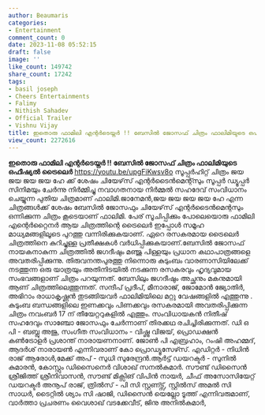 ```yaml
---
author: Beaumaris
categories:
- Entertainment
comment_count: 0
date: 2023-11-08 05:52:15
draft: false
image: ''
like_count: 149742
share_count: 17242
tags:
- basil joseph
- Cheers Entertainments
- Falimy
- Nithish Sahadev
- Official Trailer
- Vishnu Vijay
title: ഇതൊരു ഫാമിലി എന്റർടെയ്നർ !! ബേസിൽ ജോസഫ് ചിത്രം ഫാലിമിയുടെ ഒഫീഷ്യൽ ട്രൈലെർ
view_count: 2272616
---
```


**ഇതൊരു ഫാമിലി എന്റർടെയ്നർ !! ബേസിൽ ജോസഫ് ചിത്രം ഫാലിമിയുടെ ഒഫീഷ്യൽ ട്രൈലെർ** https://youtu.be/upgFiKwsv8o സൂപ്പർഹിറ്റ് ചിത്രം ജയ ജയ ജയ ജയ ഹേ ക്ക് ശേഷം ചിയേഴ്‌സ് എന്റർടൈൻമെന്റ്സും സൂപ്പർ ഡ്യൂപ്പർ സിനിമയും ചേർന്നു നിർമ്മിച്ചു നവാഗതനായ നിർമ്മൽ സഹദേവ് സംവിധാനം ചെയ്യുന്ന പുതിയ ചിത്രമാണ് ഫാലിമി.ജാനേമൻ,ജയ ജയ ജയ ജയ ഹേ എന്ന ചിത്രങ്ങൾക്ക് ശേഷം ബേസിൽ ജോസഫും ചിയേഴ്‌സ് എന്റർടൈൻമെന്റസും ഒന്നിക്കുന്ന ചിത്രം കൂടെയാണ് ഫാലിമി. പേര് സൂചിപ്പിക്കും പോലെയൊരു ഫാമിലി എന്റെർറ്റൈനർ ആയ ചിത്രത്തിന്റെ ട്രൈലെർ ഇപ്പോൾ സമൂഹ മാധ്യമങ്ങളിലൂടെ പുറത്തു വന്നിരിക്കുകയാണ്. ഏറെ രസകരമായ ട്രൈലെർ ചിത്രത്തിനെ കുറിച്ചുള്ള പ്രതീക്ഷകൾ വർധിപ്പിക്കുകയാണ്.ബേസിൽ ജോസഫ് നായകനാകുന്ന ചിത്രത്തിൽ ജഗദീഷും മഞ്ജു പിള്ളയും പ്രധാന കഥാപാത്രങ്ങളെ അവതരിപ്പിക്കുന്നു. തിരുവനന്തപുരത്തു നിന്നൊരു കുടുംബം വാരണാസിയിലേക്ക് നടത്തുന്ന ഒരു യാത്രയും അതിനിടയിൽ നടക്കുന്ന രസകരവും ഹൃദ്യവുമായ സംഭവങ്ങളാണ് ചിത്രം പറയുന്നത്. ബേസിലും ജഗദീഷും അച്ഛനും മകനുമായി ആണ് ചിത്രത്തിലെത്തുന്നത്. സന്ദീപ് പ്രദീപ്, മീനാരാജ്, ജോമോൻ ജ്യോതിർ, അഭിറാം രാധാകൃഷ്ണൻ തുടങ്ങിയവർ ഫാലിമിയിലെ മറ്റു വേഷങ്ങളിൽ എത്തുന്നു . കുടുംബ ബന്ധങ്ങളിലെ ഇണക്കവും പിണക്കവും രസകരമായി അവതരിപ്പിക്കുന്ന ചിത്രം നവംബർ 17 ന് തീയേറ്ററുകളിൽ എത്തും. സംവിധായകൻ നിതീഷ് സഹദേവും സാഞ്ചോ ജോസഫും ചേർന്നാണ് തിരക്കഥ രചിച്ചിരിക്കുന്നത്. ഡി ഒ പി - ബബ്ലു അജു, സംഗീത സംവിധാനം - വിഷ്ണു വിജയ്, പ്രൊഡക്ഷൻ കൺട്രോളർ പ്രശാന്ത് നാരായണനാണ്. ജോൺ പി എബ്രഹാം, റംഷി അഹമ്മദ്, ആദർശ് നാരായൺ എന്നിവരാണ് കോ പ്രൊഡ്യൂസേഴ്‍സ്. എഡിറ്റർ - നിധിൻ രാജ് ആരോൾ,മേക്ക് അപ് - സുധി സുരേന്ദ്രൻ.ആർട്ട്‌ ഡയറക്ടർ - സുനിൽ കുമാരൻ, കോസ്റ്റും ഡിസൈനെർ വിശാഖ് സനൽകുമാർ. സൗണ്ട് ഡിസൈൻ ശ്രീജിത്ത്‌ ശ്രീനിവാസൻ, സൗണ്ട് മിക്സിങ് വിപിൻ നായർ, ചീഫ് അസോസിയേറ്റ് ഡയറക്ടർ അനൂപ് രാജ്, ത്രിൽസ് - പി സി സ്റ്റണ്ട്സ്, സ്റ്റിൽസ് അമൽ സി സാധർ, ടൈറ്റിൽ ശ്യാം സി ഷാജി, ഡിസൈൻ യെല്ലോ ടൂത്ത് എന്നിവരുമാണ്, വാർത്താ പ്രചരണം വൈശാഖ് വടക്കേവീട്, ജിനു അനിൽകുമാർ,